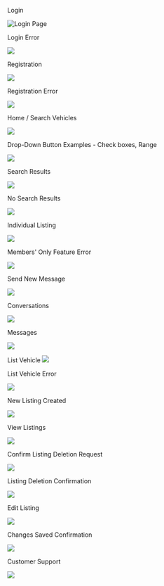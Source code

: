 Login

![Login Page](Slide1.JPG)

Login Error

![](Slide2.JPG)

Registration

![](Slide3.JPG)

Registration Error

![](Slide4.JPG)

Home / Search Vehicles

![](Slide5.JPG)

Drop-Down Button Examples - Check boxes, Range

![](Slide6.JPG)

Search Results

![](Slide7.JPG)

No Search Results

![](Slide8.JPG)

Individual Listing

![](Slide9.JPG)

Members' Only Feature Error

![](Slide10.JPG)

Send New Message

![](Slide11.JPG)

Conversations

![](Slide12.JPG)

Messages

![](Slide13.JPG)

List Vehicle
![](Slide14.JPG)

List Vehicle Error

![](Slide15.JPG)

New Listing Created

![](Slide16.JPG)

View Listings

![](Slide17.JPG)

Confirm Listing Deletion Request

![](Slide18.JPG)

Listing Deletion Confirmation

![](Slide19.JPG)

Edit Listing

![](Slide20.JPG)

Changes Saved Confirmation

![](Slide21.JPG)

Customer Support

![](Slide22.JPG)

